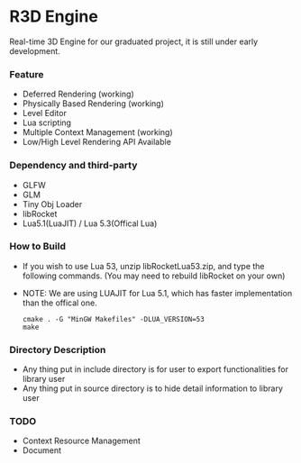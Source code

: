 # R3D Engine
Real-time 3D Engine for our graduated project, it is still under early development.

### Feature
  - Deferred Rendering (working)
  - Physically Based Rendering (working)
  - Level Editor
  - Lua scripting
  - Multiple Context Management (working)
  - Low/High Level Rendering API Available

### Dependency and third-party
  - GLFW
  - GLM
  - Tiny Obj Loader
  - libRocket
  - Lua5.1(LuaJIT) / Lua 5.3(Offical Lua)

### How to Build

  - If you wish to use Lua 53, unzip libRocketLua53.zip, and type the following commands. (You may need to rebuild libRocket on your own)
  - NOTE: We are using LUAJIT for Lua 5.1, which has faster implementation than the offical one.
  
        cmake . -G "MinGW Makefiles" -DLUA_VERSION=53
        make

### Directory Description
  - Any thing put in include directory is for user to export functionalities for library user
  - Any thing put in source directory is to hide detail information to library user 

### TODO
  - Context Resource Management
  - Document